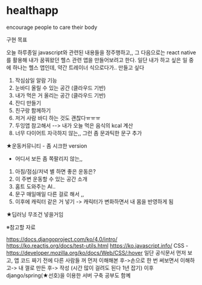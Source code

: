 
# healthapp
encourage people to care their body


구현 목표


오늘 하루종일 javascript와 관련된 내용들을 정주행하고,,
그 다음으로는 react native를 활용해 내가 꿈꿔왔던 헬스 관련 앱을
만들어보려고 한다.
일단 내가 하고 싶은 일 중에 하나는
헬스 앱인데, 약간 트레이너 식으로다가..
만들고 싶다


1. 작심삼일 알람 기능
2. 눈바디 올릴 수 있는 공간 (클라우드 기반)
3. 내가 먹은 거 올리는 공간 (클라우드 기반)
4. 잔디 만들기
5. 친구랑 함께하기
6. 저거 사람 바디 하는 것도 괜찮다ㅠㅠㅠ
7. 두잉앱 참고해서 --> 내가 오늘 먹은 음식의 kcal 계산
8. 너무 다이어트 자극하지 않는,, 그런 좀 문과틱한 문구 추가

★운동커뮤니티 - 좀 시크한 version
- 어디서 보든 좀 쪽팔리지 않는,,

1. 아침/점심/저녁 별 하면 좋은 운동은?
2. 이 주변 운동할 수 있는 공간 소개
3. 홈트 도와주는 AI..
4. 문구 매일매일 다른 걸로 해서 ,,
5. 이후에 캐릭터 같은 거 넣기 
   -> 캐릭터가 변화하면서 내 몸을 반영하게 됨

★딥러닝 무조건 넣을거임

※참고할 자료

https://docs.djangoproject.com/ko/4.0/intro/
https://ko.reactjs.org/docs/test-utils.html
https://ko.javascript.info/
CSS -https://developer.mozilla.org/ko/docs/Web/CSS/:hover
일단 공식문서 먼저 보고, 앱 코드 짜기 전에 다른 사람들 꺼 먼저 이해해본 후->손으로 한 번 써보면서 이해하고-> 내 껄로 만든 후-> 작성
(시간 많이 걸려도 된다 1년 잡기)
이후 django/spring(★선호)을 이용한 서버 구축 공부도 함꼐

